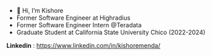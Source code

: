 - 👋 Hi, I’m Kishore
- Former Software Engineer at Highradius
- Former Software Engineer Intern @Teradata
- Graduate Student at California State University Chico (2022-2024)


<!---
KishoreMenda/KishoreMenda is a ✨ special ✨ repository because its `README.md` (this file) appears on your GitHub profile.
You can click the Preview link to take a look at your changes.
--->
**Linkedin** : https://www.linkedin.com/in/kishoremenda/
